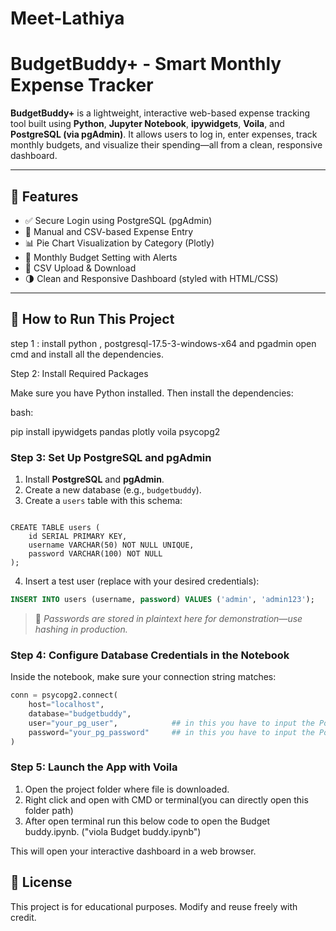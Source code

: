 # Meet-Lathiya


#  BudgetBuddy+ - Smart Monthly Expense Tracker

**BudgetBuddy+** is a lightweight, interactive web-based expense tracking tool built using **Python**, **Jupyter Notebook**, **ipywidgets**, **Voila**, and **PostgreSQL (via pgAdmin)**. It allows users to log in, enter expenses, track monthly budgets, and visualize their spending—all from a clean, responsive dashboard.

---

## 📌 Features

- ✅ Secure Login using PostgreSQL (pgAdmin)
- 🧾 Manual and CSV-based Expense Entry
- 📊 Pie Chart Visualization by Category (Plotly)
- 🧮 Monthly Budget Setting with Alerts
- 💾 CSV Upload & Download
- 🌗 Clean and Responsive Dashboard (styled with HTML/CSS)

---

## 🚀 How to Run This Project
step 1 : 
install python , postgresql-17.5-3-windows-x64 and pgadmin
open cmd and install all the dependencies.

Step 2: Install Required Packages

Make sure you have Python installed. Then install the dependencies:

bash:

pip install ipywidgets pandas plotly voila psycopg2

### Step 3: Set Up PostgreSQL and pgAdmin

1. Install **PostgreSQL** and **pgAdmin**.
2. Create a new database (e.g., `budgetbuddy`).
3. Create a `users` table with this schema:

```sql:

CREATE TABLE users (
    id SERIAL PRIMARY KEY,
    username VARCHAR(50) NOT NULL UNIQUE,
    password VARCHAR(100) NOT NULL
);
```

4. Insert a test user (replace with your desired credentials):

```sql
INSERT INTO users (username, password) VALUES ('admin', 'admin123');
```

> 🔐 _Passwords are stored in plaintext here for demonstration—use hashing in production._

### Step 4: Configure Database Credentials in the Notebook

Inside the notebook, make sure your connection string matches:

```python
conn = psycopg2.connect(
    host="localhost",
    database="budgetbuddy",
    user="your_pg_user",            ## in this you have to input the PostgreSQL username 
    password="your_pg_password"	    ## in this you have to input the PostgreSQL password
)
```

### Step 5: Launch the App with Voila

1. Open the project folder where file is downloaded.
2. Right click and open with CMD or terminal(you can directly open this folder path)
3. After open terminal run this below code to open the Budget buddy.ipynb. ("viola Budget buddy.ipynb")


This will open your interactive dashboard in a web browser.


## 📃 License

This project is for educational purposes. Modify and reuse freely with credit.

